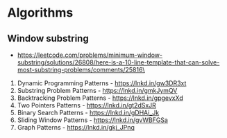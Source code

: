 # Algorithms

## Window substring
- https://leetcode.com/problems/minimum-window-substring/solutions/26808/here-is-a-10-line-template-that-can-solve-most-substring-problems/comments/25816\

1. Dynamic Programming Patterns - https://lnkd.in/gw3DR3xt
2. Substring Problem Patterns - https://lnkd.in/gmkJymQV
3. Backtracking Problem Patterns - https://lnkd.in/gpgevxXd
4. Two Pointers Patterns - https://lnkd.in/gt2dSxJR
5. Binary Search Patterns - https://lnkd.in/gDHAi_Jk
6. Sliding Window Patterns - https://lnkd.in/gvWBFGSa
7. Graph Patterns - https://lnkd.in/gkj_JPnq
